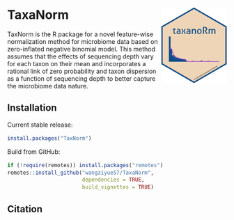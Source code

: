# TaxaNorm <img src="man/figures/logo-hex.png" width="150" align="right" />
TaxNorm is the R package for a novel feature-wise normalization method for microbiome data based on zero-inflated negative binomial model. This method assumes that the effects of sequencing depth vary for each taxon on their mean and incorporates a rational link of zero probability and taxon dispersion as a function of sequencing depth to better capture the microbiome data nature.

## Installation


Current stable release:

```r
install.packages("TaxNorm")
```

Build from GitHub:

```r
if (!require(remotes)) install.packages("remotes")
remotes::install_github("wangziyue57/TaxaNorm", 
                        dependencies = TRUE, 
                        build_vignettes = TRUE)
```



## Citation

